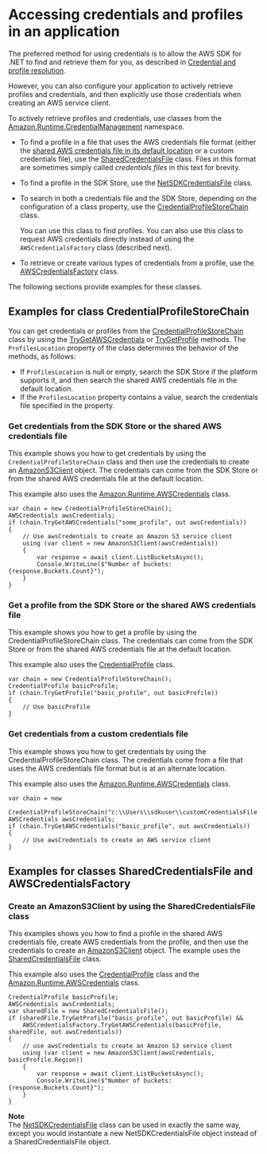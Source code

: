 # Accessing credentials and profiles in an application<a name="creds-locate"></a>

The preferred method for using credentials is to allow the AWS SDK for \.NET to find and retrieve them for you, as described in [Credential and profile resolution](creds-assign.md)\.

However, you can also configure your application to actively retrieve profiles and credentials, and then explicitly use those credentials when creating an AWS service client\.

To actively retrieve profiles and credentials, use classes from the [Amazon\.Runtime\.CredentialManagement](https://docs.aws.amazon.com/sdkfornet/v3/apidocs/items/Runtime/NRuntimeCredentialManagement.html) namespace\.
+ To find a profile in a file that uses the AWS credentials file format \(either the [shared AWS credentials file in its default location](creds-file.md) or a custom credentials file\), use the [SharedCredentialsFile](https://docs.aws.amazon.com/sdkfornet/v3/apidocs/items/Runtime/TSharedCredentialsFile.html) class\. Files in this format are sometimes simply called *credentials files* in this text for brevity\.
+ To find a profile in the SDK Store, use the [NetSDKCredentialsFile](https://docs.aws.amazon.com/sdkfornet/v3/apidocs/items/Runtime/TNetSDKCredentialsFile.html) class\.
+ To search in both a credentials file and the SDK Store, depending on the configuration of a class property, use the [CredentialProfileStoreChain](https://docs.aws.amazon.com/sdkfornet/v3/apidocs/items/Runtime/TCredentialProfileStoreChain.html) class\.

  You can use this class to find profiles\. You can also use this class to request AWS credentials directly instead of using the `AWSCredentialsFactory` class \(described next\)\.
+ To retrieve or create various types of credentials from a profile, use the [AWSCredentialsFactory](https://docs.aws.amazon.com/sdkfornet/v3/apidocs/items/Runtime/TAWSCredentialsFactory.html) class\.

The following sections provide examples for these classes\.

## Examples for class CredentialProfileStoreChain<a name="creds-locate-chain"></a>

You can get credentials or profiles from the [CredentialProfileStoreChain](https://docs.aws.amazon.com/sdkfornet/v3/apidocs/items/Runtime/TCredentialProfileStoreChain.html) class by using the [TryGetAWSCredentials](https://docs.aws.amazon.com/sdkfornet/v3/apidocs/items/Runtime/MCredentialProfileStoreChainTryGetAWSCredentialsStringAWSCredentials.html) or [TryGetProfile](https://docs.aws.amazon.com/sdkfornet/v3/apidocs/items/Runtime/MCredentialProfileStoreChainTryGetProfileStringCredentialProfile.html) methods\. The `ProfilesLocation` property of the class determines the behavior of the methods, as follows:
+ If `ProfilesLocation` is null or empty, search the SDK Store if the platform supports it, and then search the shared AWS credentials file in the default location\.
+ If the `ProfilesLocation` property contains a value, search the credentials file specified in the property\.

### Get credentials from the SDK Store or the shared AWS credentials file<a name="creds-locate-chain-get-credentials-default-location"></a>

This example shows you how to get credentials by using the `CredentialProfileStoreChain` class and then use the credentials to create an [AmazonS3Client](https://docs.aws.amazon.com/sdkfornet/v3/apidocs/items/S3/TS3Client.html) object\. The credentials can come from the SDK Store or from the shared AWS credentials file at the default location\.

This example also uses the [Amazon\.Runtime\.AWSCredentials](https://docs.aws.amazon.com/sdkfornet/v3/apidocs/items/Runtime/TAWSCredentials.html) class\.

```
var chain = new CredentialProfileStoreChain();
AWSCredentials awsCredentials;
if (chain.TryGetAWSCredentials("some_profile", out awsCredentials))
{
    // Use awsCredentials to create an Amazon S3 service client
    using (var client = new AmazonS3Client(awsCredentials))
    {
        var response = await client.ListBucketsAsync();
        Console.WriteLine($"Number of buckets: {response.Buckets.Count}");
    }
}
```

### Get a profile from the SDK Store or the shared AWS credentials file<a name="creds-locate-chain-get-profile-default-location"></a>

This example shows you how to get a profile by using the CredentialProfileStoreChain class\. The credentials can come from the SDK Store or from the shared AWS credentials file at the default location\.

This example also uses the [CredentialProfile](https://docs.aws.amazon.com/sdkfornet/v3/apidocs/items/Runtime/TCredentialProfile.html) class\.

```
var chain = new CredentialProfileStoreChain();
CredentialProfile basicProfile;
if (chain.TryGetProfile("basic_profile", out basicProfile))
{
    // Use basicProfile
}
```

### Get credentials from a custom credentials file<a name="creds-locate-chain-get-credentials-alternate-location"></a>

This example shows you how to get credentials by using the CredentialProfileStoreChain class\. The credentials come from a file that uses the AWS credentials file format but is at an alternate location\.

This example also uses the [Amazon\.Runtime\.AWSCredentials](https://docs.aws.amazon.com/sdkfornet/v3/apidocs/items/Runtime/TAWSCredentials.html) class\.

```
var chain = new
    CredentialProfileStoreChain("c:\\Users\\sdkuser\\customCredentialsFile.ini");
AWSCredentials awsCredentials;
if (chain.TryGetAWSCredentials("basic_profile", out awsCredentials))
{
    // Use awsCredentials to create an AWS service client
}
```

## Examples for classes SharedCredentialsFile and AWSCredentialsFactory<a name="creds-locate-cred-shared-file"></a>

### Create an AmazonS3Client by using the SharedCredentialsFile class<a name="creds-locate-cred-shared-file-create-s3-client"></a>

This examples shows you how to find a profile in the shared AWS credentials file, create AWS credentials from the profile, and then use the credentials to create an [AmazonS3Client](https://docs.aws.amazon.com/sdkfornet/v3/apidocs/items/S3/TS3Client.html) object\. The example uses the [SharedCredentialsFile](https://docs.aws.amazon.com/sdkfornet/v3/apidocs/items/Runtime/TSharedCredentialsFile.html) class\.

This example also uses the [CredentialProfile](https://docs.aws.amazon.com/sdkfornet/v3/apidocs/items/Runtime/TCredentialProfile.html) class and the [Amazon\.Runtime\.AWSCredentials](https://docs.aws.amazon.com/sdkfornet/v3/apidocs/items/Runtime/TAWSCredentials.html) class\.

```
CredentialProfile basicProfile;
AWSCredentials awsCredentials;
var sharedFile = new SharedCredentialsFile();
if (sharedFile.TryGetProfile("basic_profile", out basicProfile) &&
    AWSCredentialsFactory.TryGetAWSCredentials(basicProfile, sharedFile, out awsCredentials))
{
    // use awsCredentials to create an Amazon S3 service client
    using (var client = new AmazonS3Client(awsCredentials, basicProfile.Region))
    {
        var response = await client.ListBucketsAsync();
        Console.WriteLine($"Number of buckets: {response.Buckets.Count}");
    }
}
```

**Note**  
The [NetSDKCredentialsFile](https://docs.aws.amazon.com/sdkfornet/v3/apidocs/items/Runtime/TNetSDKCredentialsFile.html) class can be used in exactly the same way, except you would instantiate a new NetSDKCredentialsFile object instead of a SharedCredentialsFile object\.